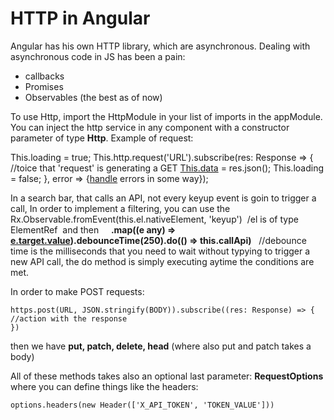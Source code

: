 # HTTP in Angular

Angular has his own HTTP library, which are asynchronous.
Dealing with asynchronous code in JS has been a pain:

* callbacks
* Promises
* Observables (the best as of now)

To use Http, import the HttpModule in your list of imports in the appModule.
You can inject the http service in any component with a constructor parameter of type **Http**.
Example of request:

This.loading = true;
This.http.request('URL').subscribe(res: Response => {  //toice that 'request' is generating a GET
		[This.data](http://This.data) = res.json();
		This.loading = false;
}, error => {[handle](file://handle) errors in some way});

In a search bar, that calls an API, not every keyup event is goin to trigger a call,
In order to implement a filtering, you can use the Rx.Observable.fromEvent(this.el.nativeElement, 'keyup')  /el is of type ElementRef
 and then     **.map((e any) => [e.target.value](http://e.target.value)).debounceTime(250).do(() => this.callApi)**   //debounce time is the milliseconds that you need to wait without typying to trigger a new API call, the do method is simply executing aytime the conditions are met.

In order to make POST requests:
```
https.post(URL, JSON.stringify(BODY)).subscribe((res: Response) => {
//action with the response
})
```
then we have **put, patch, delete, head** (where also put and patch takes a body)

All of these methods takes also an optional last parameter: **RequestOptions** where you can define things like the headers:
```
options.headers(new Header(['X_API_TOKEN', 'TOKEN_VALUE']))
```
